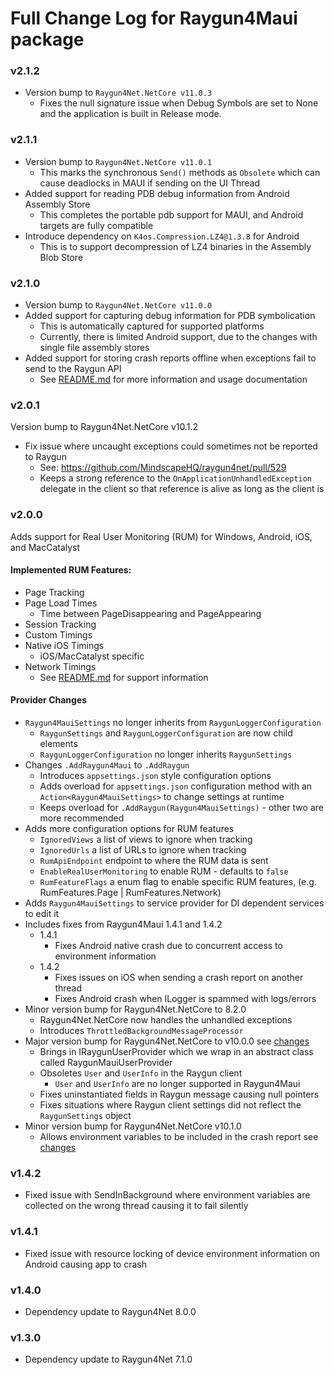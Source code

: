 # Full Change Log for Raygun4Maui package

### v2.1.2
- Version bump to `Raygun4Net.NetCore v11.0.3`
  - Fixes the null signature issue when Debug Symbols are set to None and the application is built in Release mode.

### v2.1.1
- Version bump to `Raygun4Net.NetCore v11.0.1`
  - This marks the synchronous `Send()` methods as `Obsolete` which can cause deadlocks in MAUI if sending on the UI Thread
- Added support for reading PDB debug information from Android Assembly Store
  - This completes the portable pdb support for MAUI, and Android targets are fully compatible
- Introduce dependency on `K4os.Compression.LZ4@1.3.8` for Android
  - This is to support decompression of LZ4 binaries in the Assembly Blob Store

### v2.1.0
- Version bump to `Raygun4Net.NetCore v11.0.0`
- Added support for capturing debug information for PDB symbolication
  - This is automatically captured for supported platforms
  - Currently, there is limited Android support, due to the changes with single file assembly stores
- Added support for storing crash reports offline when exceptions fail to send to the Raygun API
  - See [README.md](https://github.com/MindscapeHQ/raygun4maui/blob/master/README.md#offline-storage) for more information and usage documentation

### v2.0.1
Version bump to Raygun4Net.NetCore v10.1.2
- Fix issue where uncaught exceptions could sometimes not be reported to Raygun
  - See: https://github.com/MindscapeHQ/raygun4net/pull/529
  - Keeps a strong reference to the `OnApplicationUnhandledException` delegate in the client so that reference is alive as long as the client is

### v2.0.0
Adds support for Real User Monitoring (RUM) for Windows, Android, iOS, and MacCatalyst

#### Implemented RUM Features:
- Page Tracking
- Page Load Times
  - Time between PageDisappearing and PageAppearing 
- Session Tracking
- Custom Timings
- Native iOS Timings
  - iOS/MacCatalyst specific
- Network Timings
  - See [README.md](https://github.com/MindscapeHQ/raygun4maui/blob/master/README.md) for support information

#### Provider Changes
- `Raygun4MauiSettings` no longer inherits from `RaygunLoggerConfiguration`
  - `RaygunSettings` and `RaygunLoggerConfiguration` are now child elements
  - `RaygunLoggerConfiguration` no longer inherits `RaygunSettings`
- Changes `.AddRaygun4Maui` to `.AddRaygun`
  - Introduces `appsettings.json` style configuration options
  - Adds overload for `appsettings.json` configuration method with an `Action<Raygun4MauiSettings>` to change settings at runtime
  - Keeps overload for `.AddRaygun(Raygun4MauiSettings)` - other two are more recommended
- Adds more configuration options for RUM features
  - `IgnoredViews` a list of views to ignore when tracking
  - `IgnoredUrls` a list of URLs to ignore when tracking
  - `RumApiEndpoint` endpoint to where the RUM data is sent
  - `EnableRealUserMonitoring` to enable RUM - defaults to `false`
  - `RumFeatureFlags` a enum flag to enable specific RUM features, (e.g. RumFeatures.Page | RumFeatures.Network)
- Adds `Raygun4MauiSettings` to service provider for DI dependent services to edit it
- Includes fixes from Raygun4Maui 1.4.1 and 1.4.2 
  - 1.4.1
    - Fixes Android native crash due to concurrent access to environment information
  - 1.4.2 
    - Fixes issues on iOS when sending a crash report on another thread
    - Fixes Android crash when ILogger is spammed with logs/errors
- Minor version bump for Raygun4Net.NetCore to 8.2.0
  - Raygun4Net.NetCore now handles the unhandled exceptions
  - Introduces `ThrottledBackgroundMessageProcessor`
- Major version bump for Raygun4Net.NetCore to v10.0.0 see [changes](https://github.com/MindscapeHQ/raygun4net/blob/master/CHANGE-LOG.md)
  - Brings in IRaygunUserProvider which we wrap in an abstract class called RaygunMauiUserProvider
  - Obsoletes `User` and `UserInfo` in the Raygun client
    - `User` and `UserInfo` are no longer supported in Raygun4Maui
  - Fixes uninstantiated fields in Raygun message causing null pointers
  - Fixes situations where Raygun client settings did not reflect the `RaygunSettings` object
- Minor version bump for Raygun4Net.NetCore v10.1.0
  - Allows environment variables to be included in the crash report see [changes](https://github.com/MindscapeHQ/raygun4net/pull/523)


### v1.4.2
- Fixed issue with SendInBackground where environment variables are collected on the wrong thread causing it to fail silently

### v1.4.1
- Fixed issue with resource locking of device environment information on Android causing app to crash

### v1.4.0
- Dependency update to Raygun4Net 8.0.0

### v1.3.0
- Dependency update to Raygun4Net 7.1.0
